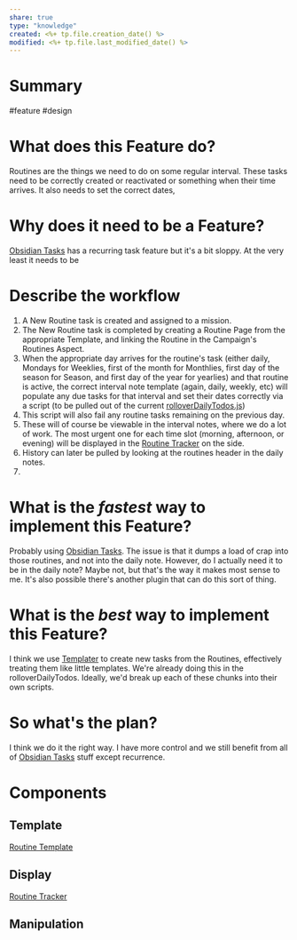 ```yaml
---
share: true
type: "knowledge"
created: <%+ tp.file.creation_date() %> 
modified: <%+ tp.file.last_modified_date() %>
---
```

# Summary
 
#feature #design
# What does this Feature do?
Routines are the things we need to do on some regular interval.
These tasks need to be correctly created or reactivated or something when their time arrives.  It also needs to set the correct dates, 

# Why does it need to be a Feature?
[Obsidian Tasks](./Obsidian%20Tasks.md) has a recurring task feature but it's a bit sloppy.  At the very least it needs to be 

# Describe the workflow
1. A New Routine task is created and assigned to a mission.
2. The New Routine task is completed by creating a Routine Page from the appropriate Template, and linking the Routine in the Campaign's Routines Aspect.
3. When the appropriate day arrives for the routine's task (either daily, Mondays for Weeklies, first of the month for Monthlies, first day of the season for Season, and first day of the year for yearlies) and that routine is active, the correct interval note template (again, daily, weekly, etc) will populate any due tasks for that interval and set their dates correctly via a script (to be pulled out of the current [rolloverDailyTodos.js](./00%20-%20Life%20Management%20System/06%20-%20Scripts/rolloverDailyTodos.js.md))
4. This script will also fail any routine tasks remaining on the previous day.
5. These will of course be viewable in the interval notes, where we do a lot of work.  The most urgent one for each time slot (morning, afternoon, or evening) will be displayed in the [Routine Tracker](./Routine%20Tracker.md) on the side.
6. History can later be pulled by looking at the routines header in the daily notes.
7. 

# What is the *fastest* way to implement this Feature?
Probably using [Obsidian Tasks](./Obsidian%20Tasks.md).  The issue is that it dumps a load of crap into those routines, and not into the daily note.  However, do I actually need it to be in the daily note?  Maybe not, but that's the way it makes most sense to me.  It's also possible there's another plugin that can do this sort of thing.

# What is the *best* way to implement this Feature?
I think we use [Templater](./Templater.md) to create new tasks from the Routines, effectively treating them like little templates.  We're already doing this in the rolloverDailyTodos.  Ideally, we'd break up each of these chunks into their own scripts.

# So what's the plan?
I think we do it the right way.  I have more control and we still benefit from all of [Obsidian Tasks](./Obsidian%20Tasks.md) stuff except recurrence.

# Components
## Template
[Routine Template](./Routine%20Template.md)
## Display
[Routine Tracker](./Routine%20Tracker.md)
## Manipulation

